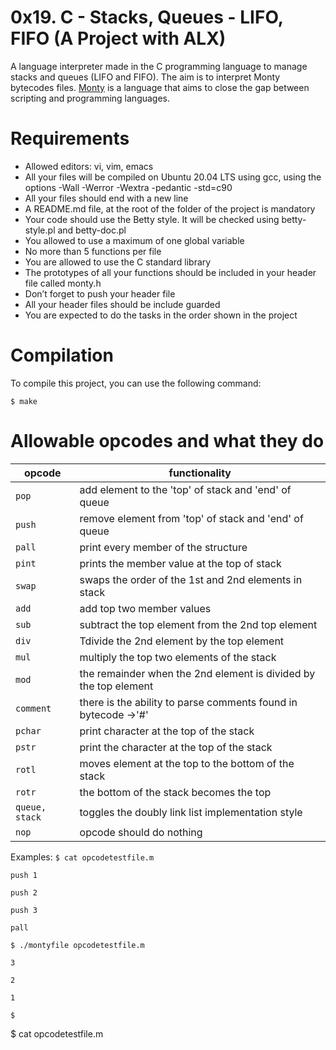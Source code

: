# 0x19. C - Stacks, Queues - LIFO, FIFO (A Project with ALX)
A language interpreter made in the C programming language to manage stacks and queues (LIFO and FIFO). The aim is to interpret Monty bytecodes files. [Monty](http://montyscoconut.github.io/) is a language that aims to close the gap between scripting and programming languages.
# Requirements
+ Allowed editors: vi, vim, emacs
+ All your files will be compiled on Ubuntu 20.04 LTS using gcc, using the options -Wall -Werror -Wextra -pedantic -std=c90
+ All your files should end with a new line
+ A README.md file, at the root of the folder of the project is mandatory
+ Your code should use the Betty style. It will be checked using betty-style.pl and betty-doc.pl
+ You allowed to use a maximum of one global variable
+ No more than 5 functions per file
+ You are allowed to use the C standard library
+ The prototypes of all your functions should be included in your header file called monty.h
+ Don’t forget to push your header file
+ All your header files should be include guarded
+ You are expected to do the tasks in the order shown in the project
# Compilation
To compile this project, you can use the following command:
```
$ make
```
# Allowable opcodes and what they do
| opcode        | functionality 
|  -----------  |  -----------                                                         |
| `pop`         | add element to the 'top' of stack and 'end' of queue                 |
| `push`        | remove element from 'top' of stack and 'end' of queue                |
| `pall`        | print every member of the structure                                  |
| `pint`        | prints the member value at the top of stack                          |
| `swap`        | swaps the order of the 1st and 2nd elements in stack                 |
| `add`         | add top two member values                                            |
| `sub`         | subtract the top element from the 2nd top element                    |
| `div`         | Tdivide the 2nd element by the top element                           |
| `mul`         | multiply the top two elements of the stack                           |
| `mod`         | the remainder when the 2nd element is divided by the top element     |
| `comment`     | there is the ability to parse comments found in bytecode ->'#'       |
| `pchar`       | print character at the top of the stack                              |
| `pstr`        | print the character at the top of the stack                          |
| `rotl`        | moves element at the top to the bottom of the stack                  |
| `rotr`        | the bottom of the stack becomes the top                              |
| `queue, stack`| toggles the doubly link list implementation style                    |
| `nop`         | opcode should do nothing                                             |

Examples: `$ cat opcodetestfile.m `

`push 1 `

`push 2 `

`push 3 `

`pall `

`$ ./montyfile opcodetestfile.m `

`3 `

`2 `

`1 `

`$ `
<br>

$ cat opcodetestfile.m
